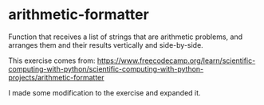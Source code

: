 # arithmetic-formatter

Function that receives a list of strings that are arithmetic problems, and arranges them and their results vertically and side-by-side. 

This exercise comes from: https://www.freecodecamp.org/learn/scientific-computing-with-python/scientific-computing-with-python-projects/arithmetic-formatter

I made some modification to the exercise and expanded it.
